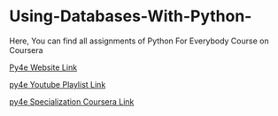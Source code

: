 # Using-Databases-With-Python-

Here, You can find all assignments of Python For Everybody Course on Coursera

[Py4e Website Link](https://www.py4e.com/)

[py4e Youtube Playlist Link](https://m.youtube.com/playlist?list=PLlRFEj9H3Oj7Bp8-DfGpfAfDBiblRfl5p)

[py4e Specialization Coursera Link](https://www.coursera.org/specializations/python)
